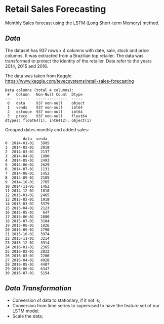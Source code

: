 # Retail Sales Forecasting

Monthly Sales forecast using the LSTM (Long Short-term Memory) method.

## *Data*

The dataset has 937 rows x 4 columns with date, sale, stock and price columns. It was extracted from a Brazilian top retailer. The data was transformed to protect the identity of the retailer. Data refer to the years 2014, 2015 and 2016.

The data was taken from Kaggle: https://www.kaggle.com/tevecsystems/retail-sales-forecasting

```
Data columns (total 4 columns):
 #   Column   Non-Null Count  Dtype
---  ------   --------------  -----
 0   data     937 non-null    object
 1   venda    937 non-null    int64
 2   estoque  937 non-null    int64
 3   preco    937 non-null    float64
dtypes: float64(1), int64(2), object(1)
```

Grouped dates monthly and added sales:

```
        data  venda
0  2014-01-01   3985
1  2014-02-01   2018
2  2014-03-01   2137
3  2014-04-01   1990
4  2014-05-01   2493
5  2014-06-01   2629
6  2014-07-01   1131
7  2014-08-01   1452
8  2014-09-01   2185
9  2014-10-01   2765
10 2014-11-01   1462
11 2014-12-01   1010
12 2015-01-01   2465
13 2015-02-01   1918
14 2015-03-01   3379
15 2015-04-01   2123
16 2015-05-01    647
17 2015-06-01   2880
18 2015-07-01   3104
19 2015-08-01   1826
20 2015-09-01   2790
21 2015-10-01   3974
22 2015-11-01   3214
23 2015-12-01   3914
24 2016-01-01   2365
25 2016-02-01   2832
26 2016-03-01   2206
27 2016-04-01   4028
28 2016-05-01   4407
29 2016-06-01   6347
30 2016-07-01   5154
```

## *Data Transformation*

* Conversion of data to stationary, if it not is;
* Conversion from time series to supervised to have the feature set of our LSTM model;
* Scale the data;





